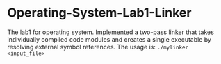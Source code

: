 # Operating-System-Lab1-Linker
The lab1 for operating system. 
Implemented a two-pass linker that takes individually compiled code modules and creates a single executable by resolving external symbol references.
The usage is:
`./mylinker <input_file>`